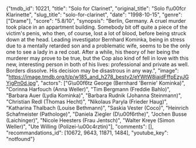{"tmdb_id": 10221, "title": "Solo for Clarinet", "original_title": "Solo f\u00fcr Klarinette", "slug_title": "solo-for-clarinet", "date": "1998-10-15", "genre": ["Drame"], "score": "5.8/10", "synopsis": "Berlin, Germany. A cruel murder took place in an appartment building. Somebody bit off quite a piece of the victim's penis, who then, of course, lost a lot of blood, before being struck down at the head. Leading investigator Bernhard Kominka, being in stress due to a mentally retarded son and a problematic wife, seems to be the only one to see a lady in a red coat. After a while, his theory of her being the murderer may prove to be true, but the Cop also kind of fell in love with this new, interesting person in both of his lives: professional and private as well. Borders dissolve. His decision may be disastrous in any way.", "image": "https://image.tmdb.org/t/p/w185_and_h278_bestv2/eYWtW8iaidFffpEzyJGYjgPn0d.jpg", "actors": ["G\u00f6tz George (Bernhard 'Bernie' Kominka)", "Corinna Harfouch (Anna Weller)", "Tim Bergmann (Freddie Bahlo)", "Barbara Auer (Lydia Kominka)", "Barbara Rudnik (Johanna Steinmann)", "Christian Redl (Thomas Hecht)", "Nikolaus Paryla (Frieder Haug)", "Katharina Thalbach (Louise Bethmann)", "Saskia Vester (Coco)", "Heinrich Schafmeister (Pathologe)", "Daniela Ziegler (D\u00f6rthe)", "Jochen Busse (Laichinger)", "Nicole Heesters (Frau Jentsch)", "Walter Kreye (Simon Weller)", "Ute Willing (Polizei-\u00c4rztin)"], "comments": [], "recommandations_id": [10672, 9643, 11871, 1484], "youtube_key": "notfound"}